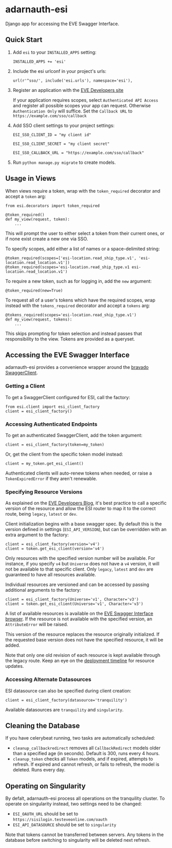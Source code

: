 # adarnauth-esi
Django app for accessing the EVE Swagger Interface.

## Quick Start

1. Add `esi` to your `INSTALLED_APPS` setting:

   `INSTALLED_APPS += 'esi'`

2. Include the esi urlconf in your project's urls:

    `url(r'^sso/', include('esi.urls'), namespace='esi'),`

3. Register an application with the [EVE Developers site](https://developers.eveonline.com/applications)

    If your application requires scopes, select `Authenticated API Access` and register all possible scopes your app can request. Otherwise `Authentication Only` will suffice.
    Set the `Callback URL` to `https://example.com/sso/callback`

4. Add SSO client settings to your project settings:

    `ESI_SSO_CLIENT_ID = "my client id"`
    
    `ESI_SSO_CLIENT_SECRET = "my client secret"`
    
    `ESI_SSO_CALLBACK_URL = "https://example.com/sso/callback"`
    

5. Run `python manage.py migrate` to create models.

## Usage in Views

When views require a token, wrap with the `token_required` decorator and accept a `token` arg:

    from esi.decorators import token_required

    @token_required()
    def my_view(request, token):
        ...

This will prompt the user to either select a token from their current ones, or if none exist create a new one via SSO.

To specify scopes, add either a list of names or a space-delimited string:

    @token_required(scopes=['esi-location.read_ship_type.v1', 'esi-location.read_location.v1'])
    @token_required(scopes='esi-location.read_ship_type.v1 esi-location.read_location.v1')

To require a new token, such as for logging in, add the `new` argument:

    @token_required(new=True)

To request all of a user's tokens which have the required scopes, wrap instead with the `tokens_required` decorator and accept a `tokens` arg:

    @tokens_required(scopes='esi-location.read_ship_type.v1')
    def my_view(request, tokens):
        ...

This skips prompting for token selection and instead passes that responsibility to the view. Tokens are provided as a queryset.

## Accessing the EVE Swagger Interface

adarnauth-esi provides a convenience wrapper around the [bravado SwaggerClient](https://github.com/Yelp/bravado).

### Getting a Client

To get a SwaggerClient configured for ESI, call the factory:

    from esi.client import esi_client_factory
    client = esi_client_factory()

### Accessing Authenticated Endpoints
 
To get an authenticated SwaggerClient, add the token argument:

    client = esi_client_factory(token=my_token)

Or, get the client from the specific token model instead:

    client = my_token.get_esi_client()

Authenticated clients will auto-renew tokens when needed, or raise a `TokenExpiredError` if they aren't renewable.

### Specifying Resource Versions

As explained on the [EVE Developers Blog](https://developers.eveonline.com/blog/article/breaking-changes-and-you), it's best practice to call a specific version of the resource and allow the ESI router to map it to the correct route, being `legacy`, `latest` or `dev`. 

Client initialization begins with a base swagger spec. By default this is the version defined in settings (`ESI_API_VERSION`), but can be overridden with an extra argument to the factory:

    client = esi_client_factory(version='v4')
    client = token.get_esi_client(version='v4')

Only resources with the specified version number will be available. For instance, if you specify `v4` but `Universe` does not have a `v4` version, it will not be available to that specific client. Only `legacy`, `latest` and `dev` are guaranteed to have all resources available.

Individual resources are versioned and can be accessed by passing additional arguments to the factory:

    client = esi_client_factory(Universe='v1', Character='v3')
    client = token.get_esi_client(Universe='v1', Character='v3')

A list of available resources is available on the [EVE Swagger Interface browser](https://esi.tech.ccp.is). If the resource is not available with the specified version, an `AttributeError` will be raised. 

This version of the resource replaces the resource originally initialized. If the requested base version does not have the specified resource, it will be added.

Note that only one old revision of each resource is kept available through the legacy route. Keep an eye on the [deployment timeline](https://github.com/ccpgames/esi-issues/projects/2/) for resource updates. 

### Accessing Alternate Datasources
 
ESI datasource can also be specified during client creation:
 
    client = esi_client_factory(datasource='tranquility')
 
Available datasources are `tranquility` and `singularity`.

## Cleaning the Database

If you have celerybeat running, two tasks are automatically scheduled:
 - `cleanup_callbackredirect` removes all `CallbackRedirect` models older than a specified age (in seconds). Default is 300, runs every 4 hours.
 - `cleanup_token` checks all `Token` models, and if expired, attempts to refresh. If expired and cannot refresh, or fails to refresh, the model is deleted. Runs every day.

## Operating on Singularity
 By defalt, adarnauth-esi process all operations on the tranquility cluster. To operate on singularity instead, two settings need to be changed:
  - `ESI_OAUTH_URL` should be set to `https://sisilogin.testeveonline.com/oauth`
  - `ESI_API_DATASOURCE` should be set to `singularity`
  
  Note that tokens cannot be transferred between servers. Any tokens in the database before switching to singularity will be deleted next refresh.
